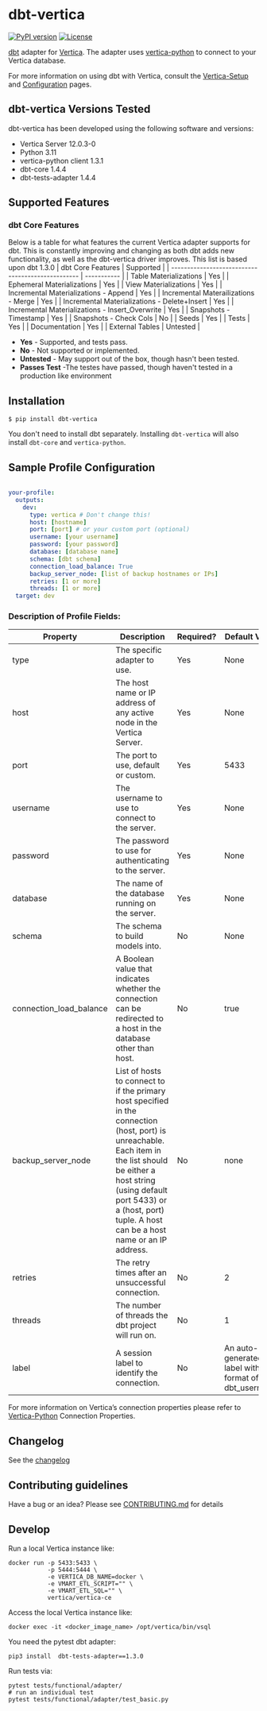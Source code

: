 # dbt-vertica

[![PyPI version](https://badge.fury.io/py/dbt-vertica.svg)](https://badge.fury.io/py/dbt-vertica)
[![License](https://img.shields.io/badge/License-Apache%202.0-orange.svg)](https://opensource.org/licenses/Apache-2.0)

[dbt](https://www.getdbt.com/) adapter for [Vertica](https://www.vertica.com/). The adapter uses [vertica-python](https://github.com/vertica/vertica-python) to connect to your Vertica database.

For more information on using dbt with Vertica, consult the [Vertica-Setup](https://docs.getdbt.com/reference/warehouse-setups/vertica-setup) and [Configuration](https://docs.getdbt.com/reference/resource-configs/vertica-configs) pages.


## dbt-vertica Versions Tested 
dbt-vertica has been developed using the following software and versions: 
* Vertica Server 12.0.3-0
* Python 3.11
* vertica-python client 1.3.1
* dbt-core 1.4.4
* dbt-tests-adapter 1.4.4

## Supported Features
### dbt Core Features
Below is a table for what features the current Vertica adapter supports for dbt. This is constantly improving and changing as both dbt adds new functionality, as well as the dbt-vertica driver improves. This list is based upon dbt 1.3.0
|                dbt Core Features                  | Supported   |
| ------------------------------------------------- | ----------- |
| Table Materializations                            | Yes         |
| Ephemeral Materializations                        | Yes         |
| View Materializations                             | Yes         |
| Incremental Materializations - Append             | Yes         |
| Incremental Materailizations - Merge              | Yes         |
| Incremental Materializations - Delete+Insert      | Yes         |
| Incremental Materializations - Insert_Overwrite   | Yes         |
| Snapshots - Timestamp                             | Yes         |
| Snapshots - Check Cols                            | No  |
| Seeds                                             | Yes         |
| Tests                                             | Yes         |
| Documentation                                     | Yes         |
| External Tables                                   | Untested    |
* **Yes** - Supported, and tests pass.
* **No** - Not supported or implemented.
* **Untested** - May support out of the box, though hasn't been tested.
* **Passes Test** -The testes have passed, though haven't tested in a production like environment

## Installation
```
$ pip install dbt-vertica
```
You don't need to install dbt separately. Installing `dbt-vertica` will also install `dbt-core` and `vertica-python`.
## Sample Profile Configuration
```profiles.yml

your-profile:
  outputs:
    dev:
      type: vertica # Don't change this!
      host: [hostname]
      port: [port] # or your custom port (optional)
      username: [your username] 
      password: [your password] 
      database: [database name] 
      schema: [dbt schema] 
      connection_load_balance: True
      backup_server_node: [list of backup hostnames or IPs]
      retries: [1 or more]
      threads: [1 or more] 
  target: dev

```
### Description of Profile Fields:

| Property | Description | Required? | Default Value | Example |
| -------- | ----------- | --------- | ------------- | ------- |
|  type	   | The specific adapter to use. |	Yes	| None | vertica |
| host	| The host name or IP address of any active node in the Vertica Server. |	Yes |	None |	127.0.0.1 |
| port |	The port to use, default or custom. |	Yes	| 5433 | 5433 |
| username | The username to use to connect to the server. | Yes | None	| dbadmin |
| password | The password to use for authenticating to the server. | Yes | None | my_password |
| database | The name of the database running on the server. | Yes | None | my_db |
| schema | The schema to build models into. | No | None | VMart |
| connection_load_balance | A Boolean value that indicates whether the connection can be redirected to a host in the database other than host. | No | true | true |
| backup_server_node | List of hosts to connect to if the primary host specified in the connection (host, port) is unreachable. Each item in the list should be either a host string (using default port 5433) or a (host, port) tuple. A host can be a host name or an IP address. | No | none | ['123.123.123.123','www.abc.com',('123.123.123.124',5433)]
| retries | The retry times after an unsuccessful connection. | No | 2 | 3 |
| threads | The number of threads the dbt project will run on. | No | 1 | 3 |
| label | A session label to identify the connection. | No | An auto-generated label with format of: dbt_username	| dbt_dbadmin |

For more information on Vertica’s connection properties please refer to [Vertica-Python](https://github.com/vertica/vertica-python#create-a-connection) Connection Properties.




## Changelog

See the [changelog](https://github.com/vertica/dbt-vertica/blob/master/CHANGELOG.md)


## Contributing guidelines

Have a bug or an idea? Please see [CONTRIBUTING.md](https://github.com/vertica/dbt-vertica/blob/master/CONTRIBUTING.md) for details

## Develop

Run a local Vertica instance like:

    docker run -p 5433:5433 \
               -p 5444:5444 \
               -e VERTICA_DB_NAME=docker \
               -e VMART_ETL_SCRIPT="" \
               -e VMART_ETL_SQL="" \
               vertica/vertica-ce

Access the local Vertica instance like:

    docker exec -it <docker_image_name> /opt/vertica/bin/vsql


You need the pytest dbt adapter:

    pip3 install  dbt-tests-adapter==1.3.0

Run tests via:
  
    pytest tests/functional/adapter/
    # run an individual test 
    pytest tests/functional/adapter/test_basic.py

    
